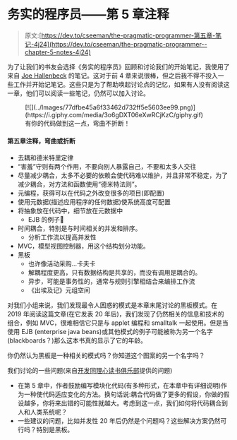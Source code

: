 # 务实的程序员——第 5 章注释

> 原文:[https://dev.to/cseeman/the-pragmatic-programmer-第五章-笔记-4j24](https://dev.to/cseeman/the-pragmatic-programmer--chapter-5-notes-4j24)

为了让我们的书友会选择《务实的程序员》回顾和讨论我们的开始笔记，我使用了来自 [Joe Hallenbeck](http://joehallenbeck.com/the-pragmatic-programmer-chapter-1-and-2/) 的笔记。这对于前 4 章来说很棒，但之后我不得不投入一些工作并开始记笔记。这些只是为了帮助唤起讨论点的记忆，如果有人没有阅读这一章，他们可以阅读一些笔记，仍然可以加入讨论。

<figure>[![](../Images/77dfbe45a6f33462d732ff5e5603ee99.png)](https://i.giphy.com/media/3o6gDXT06eXwRCjKzC/giphy.gif) 

<figcaption>有你的代码做到这一点，弯曲不折断！</figcaption>

</figure>

#### [](#notes-on-chapter-5-bend-or-break)第五章注释，弯曲或折断

*   去耦和德米特里定律
*   “害羞”守则有两个作用，不要向别人暴露自己，不要和太多人交往
*   尽量减少耦合，太多不必要的依赖会使代码难以维护，并且非常不稳定，为了减少耦合，对方法和函数使用“德米特法则”。
*   元编程，获得可以在代码之外改变很多的项目(即配置)
*   使用元数据(描述应用程序的任何数据)使系统高度可配置
*   将抽象放在代码中，细节放在元数据中
    *   EJB 的例子🙁
*   时间耦合，特别是与时间相关的并发和排序。
    *   分析工作流以提高并发性
*   MVC，模型视图控制器，用这个结构划分功能。
*   黑板
    *   也许像活动采购…卡夫卡
    *   解耦程度更高，只有数据结构是共享的，而没有调用是耦合的。
    *   异步，可能是事务性的，通常与规则引擎相结合来编排工作流
    *   《出埃及记》元组空间

对我们小组来说，我们发现最令人困惑的模式是本章末尾讨论的黑板模式。在 2019 年阅读这篇文章(在它发表 20 年后)，我们发现了仍然相关的信息和技术的组合，例如 MVC，很难相信它只是与 applet 编程和 smalltalk 一起使用。但是当使用 EJB (enterprise java beans)或其他模式的例子可能被称为另一个名字(blackboards？)那么这本书真的显示了它的年龄。

你仍然认为黑板是一种相关的模式吗？你知道这个图案的另一个名字吗？

我们讨论的一些问题(来自[开发同理心读书俱乐部](https://devempathybook.club/)提供的问题)

*   在第 5 章中，作者鼓励编写模块化代码(有多种形式，在本章中有详细说明)作为一种使代码适应变化的方法。换句话说:耦合代码做了更多的假设，你做的假设越多，你将来出错的可能性就越大。考虑到这一点，我们如何将代码耦合到人和人类系统呢？
*   一些建议的问题，比如并发性 20 年后仍然是个问题吗？这些解决方案仍然可行吗？特别是黑板。